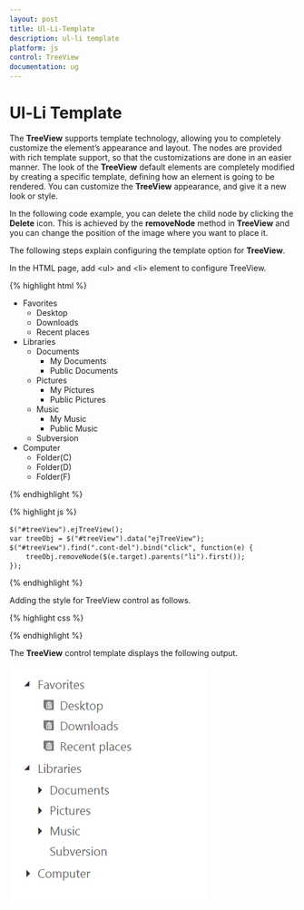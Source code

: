 ```yaml
---
layout: post
title: Ul-Li-Template
description: ul-li template
platform: js
control: TreeView
documentation: ug
---
```


# Ul-Li Template

The **TreeView** supports template technology, allowing you to completely customize the element’s appearance and layout. The nodes are provided with rich template support, so that the customizations are done in an easier manner. The look of the **TreeView** default elements are completely modified by creating a specific template, defining how an element is going to be rendered. You can customize the **TreeView** appearance, and give it a new look or style. 

In the following code example, you can delete the child node by clicking the **Delete** icon. This is achieved by the **removeNode** method in **TreeView** and you can change the position of the image where you want to place it.

The following steps explain configuring the template option for **TreeView**.

In the HTML page, add &lt;ul&gt; and &lt;li&gt; element to configure TreeView.

{% highlight html %}

<ul id="treeView">
    <li class="expanded">
        <a>Favorites</a>
        <ul>
            <li>Desktop<div class="cont-del"></div>
            </li>
            <li>Downloads<div class="cont-del"></div>
            </li>
            <li>Recent places<div class="cont-del"></div>
            </li>
        </ul>
    </li>
    <li class="expanded">
        <a>Libraries</a>
        <ul>
            <li>
                <a>Documents</a>
                <ul>
                    <li>My Documents<div class="cont-del"></div>
                    </li>
                    <li>Public Documents<div class="cont-del"></div>
                    </li>
                </ul>
            </li>
            <li>
                <a>Pictures</a>
                <ul>
                    <li>My Pictures<div class="cont-del"></div>
                    </li>
                    <li>Public Pictures<div class="cont-del"></div>
                    </li>
                </ul>
            </li>
            <li>
                <a>Music</a>
                <ul>
                    <li>My Music<div class="cont-del"></div>
                    </li>
                    <li>Public Music<div class="cont-del"></div>
                    </li>
                </ul>
            </li>
            <li><a>Subversion</a></li>
        </ul>
    </li>
    <li>
        <a>Computer</a>
        <ul>
            <li>Folder(C)<div class="cont-del"></div>
            </li>
            <li>Folder(D)<div class="cont-del"></div>
            </li>
            <li>Folder(F)<div class="cont-del"></div>
            </li>
        </ul>
    </li>
</ul>

{% endhighlight %}

{% highlight js %}

    $("#treeView").ejTreeView();
    var treeObj = $("#treeView").data("ejTreeView");
    $("#treeView").find(".cont-del").bind("click", function(e) {
        treeObj.removeNode($(e.target).parents("li").first());
    });

{% endhighlight %}


Adding the style for TreeView control as follows.

{% highlight css %}

<style class="cssStyles">
        .cont-del {
            background: url("../images/treeview/remove-icon.png") no-repeat 50% 50%;
            width: 12px;
            height: 12px;
            display: inline-block;
            cursor: pointer;
        }
</style>

{% endhighlight %}


The **TreeView** control template displays the following output.

![](/js/TreeView/Ul-Li-Template_images/Ul-Li-Template_img1.png)


